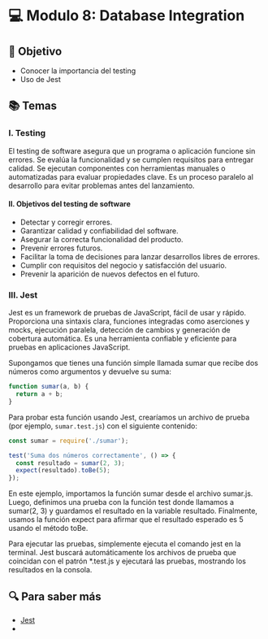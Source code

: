 # :computer: Modulo 8: Database Integration

## :book: Objetivo

- Conocer la importancia del testing
- Uso de Jest

## :books: Temas

### I. Testing

El testing de software asegura que un programa o aplicación funcione sin errores. Se evalúa la funcionalidad y se cumplen requisitos para entregar calidad. Se ejecutan componentes con herramientas manuales o automatizadas para evaluar propiedades clave. Es un proceso paralelo al desarrollo para evitar problemas antes del lanzamiento.

#### II. Objetivos del testing de software

- Detectar y corregir errores.
- Garantizar calidad y confiabilidad del software.
- Asegurar la correcta funcionalidad del producto.
- Prevenir errores futuros.
- Facilitar la toma de decisiones para lanzar desarrollos libres de errores.
- Cumplir con requisitos del negocio y satisfacción del usuario.
- Prevenir la aparición de nuevos defectos en el futuro.

### III. Jest

Jest es un framework de pruebas de JavaScript, fácil de usar y rápido. Proporciona una sintaxis clara, funciones integradas como aserciones y mocks, ejecución paralela, detección de cambios y generación de cobertura automática. Es una herramienta confiable y eficiente para pruebas en aplicaciones JavaScript.

Supongamos que tienes una función simple llamada sumar que recibe dos números como argumentos y devuelve su suma:

```js
function sumar(a, b) {
  return a + b;
}
```

Para probar esta función usando Jest, crearíamos un archivo de prueba (por ejemplo, ```sumar.test.js```) con el siguiente contenido:

```js
const sumar = require('./sumar');

test('Suma dos números correctamente', () => {
  const resultado = sumar(2, 3);
  expect(resultado).toBe(5);
});
```

En este ejemplo, importamos la función sumar desde el archivo sumar.js. Luego, definimos una prueba con la función test donde llamamos a sumar(2, 3) y guardamos el resultado en la variable resultado. Finalmente, usamos la función expect para afirmar que el resultado esperado es 5 usando el método toBe.

Para ejecutar las pruebas, simplemente ejecuta el comando jest en la terminal. Jest buscará automáticamente los archivos de prueba que coincidan con el patrón *.test.js y ejecutará las pruebas, mostrando los resultados en la consola.

## :mag: Para saber más

- [Jest]("https://jestjs.io/)
- 